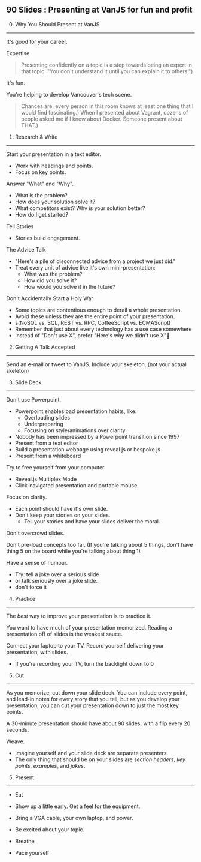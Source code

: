 90 Slides : Presenting at VanJS for fun and <del>profit</del>
-------------------------------------------------------------

0. Why You Should Present at VanJS
----------------------------------

It's good for your career.

Expertise
> Presenting confidently on a topic is a step towards being an expert 
> in that topic. "You don't understand it until you can explain it to others.") 

It's fun. 

You're helping to develop Vancouver's tech scene. 

> Chances are, every person in this room knows at least one thing that I would find 
> fascinating.)
> When I presented about Vagrant, dozens of people asked me if I knew about 
> Docker. Someone present about THAT.)

1. Research & Write
-------------------

Start your presentation in a text editor.
 - Work with headings and points. 
 - Focus on key points. 

Answer "What" and "Why". 
 - What is the problem?
 - How does your solution solve it? 
 - What competitors exist? Why is your solution better? 
 - How do I get started? 

Tell Stories 
 - Stories build engagement. 

The Advice Talk
 - "Here's a pile of disconnected advice from a project we just did."
 - Treat every unit of advice like it's own mini-presentation: 
   - What was the problem?
   - How did you solve it?
   - How would you solve it in the future? 

Don't Accidentally Start a Holy War
 - Some topics are contentious enough to derail a whole presentation.  
 - Avoid these unless they are the entire point of your presentation. 
 - s(NoSQL vs. SQL, REST vs. RPC, CoffeeScript vs. ECMAScript)
 - Remember that just about every technology has a use case somewhere
 - Instead of "Don't use X", prefer "Here's why we didn't use X"

2. Getting A Talk Accepted
--------------------------

Send an e-mail or tweet to VanJS. Include your skeleton. (not your actual skeleton)

3. Slide Deck
-------------

Don't use Powerpoint. 
 - Powerpoint enables bad presentation habits, like:
   - Overloading slides
   - Underpreparing
   - Focusing on style/animations over clarity
 - Nobody has been impressed by a Powerpoint transition since 1997
 - Present from a text editor
 - Build a presentation webpage using reveal.js or bespoke.js
 - Present from a whiteboard 

Try to free yourself from your computer. 
 - Reveal.js Multiplex Mode
 - Click-navigated presentation and portable mouse

Focus on clarity.
 - Each point should have it's own slide.  
 - Don't keep your stories on your slides. 
   - Tell your stories and have your slides deliver the moral. 

Don't overcrowd slides. 

Don't pre-load concepts too far. (If you're talking about 5 things, don't
have thing 5 on the board while you're talking about thing 1)

Have a sense of humour. 
 - Try: tell a joke over a serious slide 
 - or talk seriously over a joke slide. 
 - don't force it

4. Practice
-----------

The _best_ way to improve your presentation is to practice it. 

You want to have much of your presentation memorized. Reading a presentation
    off of slides is the weakest sauce.  

Connect your laptop to your TV.
Record yourself delivering your presentation, with slides. 
 - If you're recording your TV, turn the backlight down to 0

5. Cut
------

As you memorize, cut down your slide deck. You can include every point, and lead-in
notes for every story that you tell, but as you develop your presentation, you can
cut your presentation down to just the most key points.

A 30-minute presentation should have about 90 slides, with a flip every 20 seconds. 

Weave.
 - Imagine yourself and your slide deck are separate presenters.
 - The only thing that should be on your slides are 
    _section headers_, 
    _key points_, 
    _examples_, and
    _jokes_.

5. Present
----------

- Eat

- Show up a little early. Get a feel for the equipment. 

- Bring a VGA cable, your own laptop, and power. 

- Be excited about your topic. 

- Breathe

- Pace yourself
